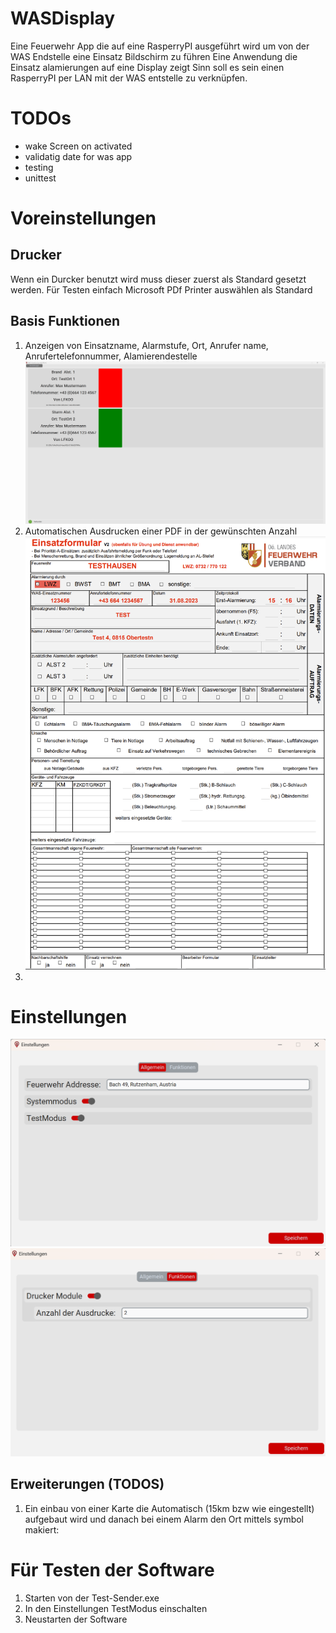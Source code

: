 # WASDisplay
Eine Feuerwehr App die auf eine RasperryPI ausgeführt wird um von der WAS Endstelle eine Einsatz Bildschirm zu führen
Eine Anwendung die Einsatz alamierungen auf eine Display zeigt Sinn soll
es sein einen RasperryPI per LAN mit der WAS entstelle zu verknüpfen.
# TODOs
- wake Screen on activated
- validatig date for was app
- testing
- unittest
# Voreinstellungen
## Drucker
Wenn ein Durcker benutzt wird muss dieser zuerst als Standard gesetzt werden.
Für Testen einfach Microsoft PDf Printer auswählen als Standard


## Basis Funktionen
1) Anzeigen von Einsatzname, Alarmstufe, Ort, Anrufer name, Anrufertelefonnummer, Alamierendestelle
![DemoBasics.png](project_assets%2FDemoBasics.png)
2) Automatischen Ausdrucken einer PDF in der gewünschten Anzahl
![Zukunftsdruck.png](project_assets%2FZukunftsdruck.png)
3) 
# Einstellungen
![AlgEinstellungen.png](project_assets%2FAlgEinstellungen.png)
![ModukeEinstellungen.png](project_assets%2FModukeEinstellungen.png)
## Erweiterungen (TODOS)
1) Ein einbau von einer Karte die Automatisch (15km bzw wie eingestellt) aufgebaut wird und danach bei einem Alarm den Ort mittels symbol makiert:


# Für Testen der Software
1) Starten von der Test-Sender.exe
2) In den Einstellungen TestModus einschalten
3) Neustarten der Software